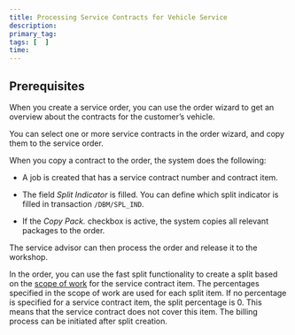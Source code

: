 ```yaml
---
title: Processing Service Contracts for Vehicle Service
description: 
primary_tag: 
tags: [  ]
time: 
---
```


<!-- loio0af8268477b6496eba13fdf9bbccabad -->

## Prerequisites

When you create a service order, you can use the order wizard to get an overview about the contracts for the customer’s vehicle.

You can select one or more service contracts in the order wizard, and copy them to the service order.

When you copy a contract to the order, the system does the following:

-   A job is created that has a service contract number and contract item.

-   The field *Split Indicator* is filled. You can define which split indicator is filled in transaction `/DBM/SPL_IND`.

-   If the *Copy Pack.* checkbox is active, the system copies all relevant packages to the order.


The service advisor can then process the order and release it to the workshop.

In the order, you can use the fast split functionality to create a split based on the [scope of work](d8a2f384558b4c71ad09233ca3c9d151.md) for the service contract item. The percentages specified in the scope of work are used for each split item. If no percentage is specified for a service contract item, the split percentage is 0. This means that the service contract does not cover this item. The billing process can be initiated after split creation.


